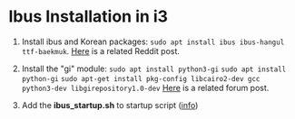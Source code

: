 # Ibus Installation in i3


1. Install ibus and Korean packages: `sudo apt install ibus ibus-hangul ttf-baekmuk`. [Here](https://www.reddit.com/r/i3wm/comments/5i3hsl/i_cant_type_in_korean_without_logging_into_gnome/) is a related Reddit post.

2. Install the "gi" module: 
	`sudo apt install python3-gi`
	`sudo apt install python-gi`
	`sudo apt-get install pkg-config libcairo2-dev gcc python3-dev libgirepository1.0-dev`
[Here](https://askubuntu.com/questions/80448/what-would-cause-the-gi-module-to-be-missing-from-python) is a related forum post.

3. Add the **ibus_startup.sh** to startup script ([info](https://linuxconfig.org/how-to-automatically-execute-shell-script-at-startup-boot-on-systemd-linux))
